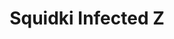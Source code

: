 ---
slug: squidki-infected-z
title: Squidki Infected Z
description: "Squidki Infected Z is an exciting online game. Play for free directly in your browser!"
icon: /images/new_mods/Sprunki Infected Z.png
url: https://wowtbc.net/sprunkin/sprunki-infectedz/index.html
previewImage: /images/new_mods/Sprunki Infected Z.png
type: new mods

# SEO配置
seo:
  title: "Squidki Infected Z - Play Free Online Game | Fun Browser Games"
  description: "Squidki Infected Z - Play this fun online game for free in your browser. No download required!"
  ogImage: "/images/new_mods/Sprunki Infected Z.png"
  keywords: "squidki-infected-z, online game, browser game, free game, new mods game, play online"

videoUrls:
  - https://www.youtube.com/embed/example1
  - https://www.youtube.com/embed/example2

whyPlay:
  title: "Why Play Squidki Infected Z?"
  items:
    - "Immersive Gameplay: Squidki Infected Z offers an engaging and immersive gaming experience that will keep you entertained for hours"
    - "Challenging Levels: Test your skills with increasingly difficult challenges and obstacles"
    - "Beautiful Graphics: Enjoy stunning visuals and smooth animations that bring the game world to life"
    - "Regular Updates: New content and features are added regularly to keep the game fresh and exciting"
    - "Free to Play: Experience all the fun without spending a penny"
    - "Community Features: Connect with other players, share strategies, and compete for high scores"
    - "Cross-Platform: Play on any device with a web browser, no downloads required"

features:
  title: "Key Features of Squidki Infected Z"
  image: "/images/new_mods/Sprunki Infected Z.png"
  items:
    - "Intuitive Controls: Easy to learn controls make Squidki Infected Z accessible for players of all skill levels"
    - "Multiple Game Modes: Enjoy various gameplay options that provide different challenges and experiences"
    - "Character Customization: Personalize your gaming experience with unique characters and items"
    - "Achievement System: Complete special tasks to earn rewards and recognition"
    - "Leaderboards: Compete with players worldwide and see who can achieve the highest scores"

characteristics:
  title: "Game Characteristics"
  image: "/images/new_mods/Sprunki Infected Z.png"
  items:
    - "Genre: New mods game with elements of strategy and skill"
    - "Difficulty: Suitable for both casual gamers and those seeking a challenge"
    - "Play Time: Quick sessions or extended gameplay, depending on your preference"
    - "Art Style: Vibrant and engaging visuals that enhance the gaming experience"
    - "Sound Design: Immersive audio that complements the gameplay perfectly"

info: "Squidki Infected Z is an exciting online game that offers players a unique and engaging gaming experience. With its intuitive controls, stunning visuals, and challenging gameplay, Squidki Infected Z provides hours of entertainment for players of all ages and skill levels. Whether you're looking for a quick gaming session during a break or an extended play session, Squidki Infected Z delivers an immersive experience that will keep you coming back for more. The game features multiple levels of increasing difficulty, ensuring that players are constantly challenged as they progress. With regular updates adding new content and features, Squidki Infected Z remains fresh and exciting, providing endless entertainment options for its growing community of players."

howToPlayIntro: "Welcome to Squidki Infected Z! This guide will walk you through the basics and help you master the game. Whether you're a beginner or looking to improve your skills, these tips and instructions will enhance your gaming experience."

howToPlaySteps:
  - title: "Getting Started"
    description: "Begin your Squidki Infected Z adventure by familiarizing yourself with the controls. Use your keyboard or mouse to navigate through the game interface. The tutorial will guide you through the basic mechanics and help you understand the objectives."
  - title: "Understanding the Objectives"
    description: "In Squidki Infected Z, your main goal is to progress through levels by completing specific objectives. Each level presents unique challenges that require different strategies and approaches."
  - title: "Mastering the Controls"
    description: "Practice using the controls to improve your precision and reaction time. Squidki Infected Z requires quick reflexes and strategic thinking to overcome obstacles and defeat opponents."
  - title: "Utilizing Power-ups"
    description: "Collect power-ups throughout the game to enhance your abilities and overcome difficult challenges. Each power-up offers unique advantages that can be crucial for success."
  - title: "Developing Strategies"
    description: "As you progress in Squidki Infected Z, develop effective strategies for different scenarios. Analyze patterns, anticipate challenges, and adapt your approach to maximize your performance."

faq:
  title: "Frequently Asked Questions about Squidki Infected Z"
  items:
    - question: "Is Squidki Infected Z free to play?"
      answer: "Yes, Squidki Infected Z is completely free to play directly in your web browser. No downloads or purchases are required to enjoy the full game experience."
    - question: "Can I play Squidki Infected Z on mobile devices?"
      answer: "Yes, Squidki Infected Z is optimized for both desktop and mobile play. You can enjoy the game on any device with a web browser and internet connection."
    - question: "Are there any in-game purchases?"
      answer: "While Squidki Infected Z is free to play, there may be optional in-game purchases available for cosmetic items or additional features that don't affect core gameplay."
    - question: "How often is Squidki Infected Z updated?"
      answer: "The developers regularly update Squidki Infected Z with new content, features, and improvements based on player feedback and game performance."
    - question: "Can I play Squidki Infected Z offline?"
      answer: "Currently, Squidki Infected Z requires an internet connection to play as it's a browser-based online game."
    - question: "Is Squidki Infected Z suitable for children?"
      answer: "Yes, Squidki Infected Z is designed to be family-friendly and suitable for players of all ages."
    - question: "How do I report bugs or issues?"
      answer: "If you encounter any problems while playing Squidki Infected Z, you can report them through the game's support page or contact the developers directly through their website."
    - question: "Still Have Questions?"
      answer: "If you have additional questions about Squidki Infected Z that aren't covered in this FAQ, please visit our support center or contact our customer service team for assistance."
---